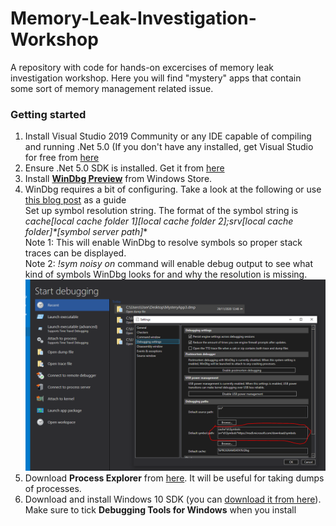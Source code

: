 # Memory-Leak-Investigation-Workshop
A repository with code for hands-on excercises of memory leak investigation workshop.
Here you will find "mystery" apps that contain some sort of memory management related issue.

### Getting started

1. Install Visual Studio 2019 Community or any IDE capable of compiling and running .Net 5.0
(If you don't have any installed, get Visual Studio for free from [here](https://visualstudio.microsoft.com/downloads)
2. Ensure .Net 5.0 SDK is installed. Get it from [here](https://dotnet.microsoft.com/download/dotnet/5.0)
3. Install [**WinDbg Preview**](https://www.microsoft.com/en-us/p/windbg-preview/9pgjgd53tn86?activetab=pivot:overviewtab) from Windows Store.
4. WinDbg requires a bit of configuring. Take a look at the following or use [this blog post](http://www.graymatterdeveloper.com/2020/02/12/setting-up-windbg/) as a guide  
  Set up symbol resolution string. The format of the symbol string is **cache*[local cache folder 1]*[local cache folder 2];srv*[local cache folder]*[symbol server path]**  
  Note 1: This will enable WinDbg to resolve symbols so proper stack traces can be displayed.  
  Note 2: *!sym noisy on* command will enable debug output to see what kind of symbols WinDbg looks for and why the resolution is missing.
  ![](https://github.com/myarichuk/Memory-Leak-Investigation-Workshop/blob/master/Images/SymbolsInWinDBG.PNG) 
5. Download **Process Explorer** from [here](https://docs.microsoft.com/en-us/sysinternals/downloads/process-explorer). It will be useful for taking dumps of processes.
6. Download and install Windows 10 SDK (you can [download it from here](https://developer.microsoft.com/en-us/windows/downloads/windows-10-sdk/)). Make sure to tick **Debugging Tools for Windows** when you install
